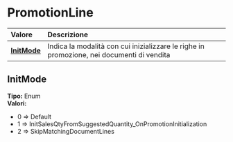 # PromotionLine

| Valore | Descrizione |
| :--- | :--- |
| [**InitMode**](promotionline.md#initmode) | Indica la modalità con cui inizializzare le righe in promozione, nei documenti di vendita |

## InitMode

**Tipo:** Enum  
**Valori:**

* 0 =&gt; Default
* 1 =&gt; InitSalesQtyFromSuggestedQuantity\_OnPromotionInitialization
* 2 =&gt; SkipMatchingDocumentLines

